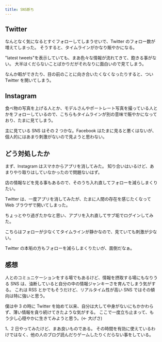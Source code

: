 ```yaml
---
title: SNS断ち
---
```


## Twitter

なんとなく気になるとすぐフォローしてしまうせいで、Twitter のフォロー数が増えてしまった。
そうすると、タイムラインがかなり賑やかになる。

"latest tweets"を表示していても、まあ色々な情報が流れてきて、飽きる事がない。
大半はくだらないことばかりだがそれなりに面白いので見てしまう。

なんか暇ができたり、目の前のことに向き合いたくなくなったりすると、つい Twitter を開いてしまう。

## Instagram

食べ物の写真を上げる人とか、モデルさんやポートレート写真を撮っている人とかをフォローしているので、こちらもタイムラインが別の意味で賑やかになっており、たまに見てしまう。

主に見ている SNS はその 2 つかな。Facebook はたまに見ると悪くはないが、個人的にはあまり刺激がないので見ようと思わない。

## どう対処したか

まず、Instagram はスマホからアプリを消してみた。
知り合いはいるけど、あまりやり取りはしていなかったので問題ないはず。

店の情報などを見る事もあるので、そのうち入れ直してフォローを減らしまくりたい。

Twitter は、一度アプリを消してみたが、たまに人間の存在を感じたくなって Web ブラウザで開いてしまった。

ちょっとやり過ぎたかなと思い、アプリを入れ直してサブ垢でログインしてみた。

こちらはフォローが少なくてタイムラインが静かなので、見ていても刺激が少ない。

Twitter の本垢の方もフォローを減らしまくりたいが、面倒だなぁ。

## 感想

人とのコミュニケーションをする場でもあるけど、情報を摂取する場にもなりうる SNS は、油断していると自分の中の情報ジャンキーさを育んでしまう気がする。
これは RSS とかでもそうだけど、リアルタイム性が高い SNS ではその傾向は特に強いと思う。

僕は中 3 の時に Twitter を始めて以来、自分は大して中身がないにもかかわらず、薄い情報を貪り続けてきたような気がする。
ここで一度立ち止まって、もう少し心穏やかに生きてみようと思う。(← 大げさ)

1、2 日やってみたけど、まあ良いものである。
その時間を有効に使えているわけではなく、他の人のブログ読んだりゲームしたりくだらない事をしている。
